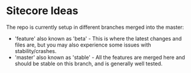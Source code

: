 # Sitecore Ideas

The repo is currently setup in different branches merged into the master:
- 'feature' also known as 'beta' - This is where the latest changes and files are, but you may also experience some issues with stability/crashes.
- 'master' also known as 'stable' - All the features are merged here and should be stable on this branch, and is generally well tested.